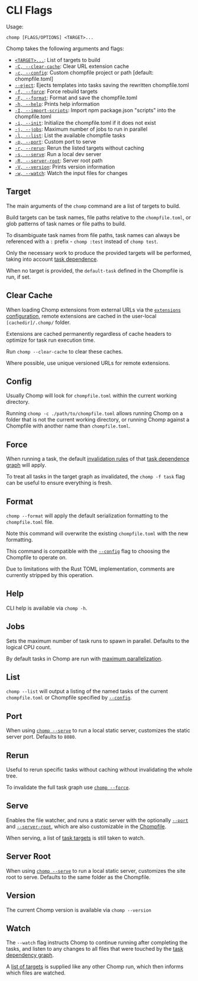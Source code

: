 # CLI Flags

Usage:

```
chomp [FLAGS/OPTIONS] <TARGET>...
```

Chomp takes the following arguments and flags:

* [`<TARGET>...`](#target): List of targets to build
* [`-C, --clear-cache`](#clear-cache): Clear URL extension cache
* [`-c, --config`](#config): Custom chompfile project or path [default: chompfile.toml]
* [`--eject`](#eject): Ejects templates into tasks saving the rewritten chompfile.toml
* [`-f, --force`](#force): Force rebuild targets
* [`-F, --format`](#format): Format and save the chompfile.toml
* [`-h, --help`](#help): Prints help information
* [`-I, --import-scripts`](#import-scripts): Import npm package.json "scripts" into the chompfile.toml
* [`-i, --init`](#init): Initialize the chompfile.toml if it does not exist
* [`-j, --jobs`](#jobs): Maximum number of jobs to run in parallel
* [`-l, --list`](#list): List the available chompfile tasks
* [`-p, --port`](#port): Custom port to serve
* [`-r, --rerun`](#rerun): Rerun the listed targets without caching
* [`-s, --serve`](#serve): Run a local dev server
* [`-R, --server-root`](#server-root): Server root path
* [`-V, --version`](#version): Prints version information
* [`-w, --watch`](#watch): Watch the input files for changes

## Target

The main arguments of the `chomp` command are a list of targets to build.

Build targets can be task names, file paths relative to the `chompfile.toml`, or glob patterns of task names or file paths to build.

To disambiguate task names from file paths, task names can always be referenced with a `:` prefix - `chomp :test` instead of `chomp test`.

Only the necessary work to produce the provided targets will be performed, taking into account [task dependence](task.md#task-dependence).

When no target is provided, the `default-task` defined in the Chompfile is run, if set.

## Clear Cache

When loading Chomp extensions from external URLs via the [`extensions` configuration](task.md#loading-extensions),
remote extensions are cached in the user-local `[cachedir]/.chomp/` folder.

Extensions are cached permanently regardless of cache headers to optimize for task run execution time.

Run `chomp --clear-cache` to clear these caches.

Where possible, use unique versioned URLs for remote extensions.

## Config

Usually Chomp will look for `chompfile.toml` within the current working directory.

Running `chomp -c ./path/to/chompfile.toml` allows running Chomp on a folder that is not the current working directory,
or running Chomp against a Chompfile with another name than `chompfile.toml`.

## Force

When running a task, the default [invalidation rules](task.md#task-invalidation-rules) of that [task dependence graph](task.md#task-dependence) will apply.

To treat all tasks in the target graph as invalidated, the `chomp -f task` flag can be useful to ensure everything is fresh.

## Format

`chomp --format` will apply the default serialization formatting to the `chompfile.toml` file.

Note this command will overwrite the existing `chompfile.toml` with the new formatting.

This command is compatible with the [`--config`](#config) flag to choosing the Chompfile to operate on.

Due to limitations with the Rust TOML implementation, comments are currently stripped by this operation.

## Help

CLI help is available via `chomp -h`.

## Jobs

Sets the maximum number of task runs to spawn in parallel. Defaults to the logical CPU count.

By default tasks in Chomp are run with [maximum parallelization](task.md#task-parallelization).

## List

`chomp --list` will output a listing of the named tasks of the current `chompfile.toml` or Chompfile specified by [`--config`](#config).

## Port

When using [`chomp --serve`](#serve) to run a local static server, customizes the static server port. Defaults to `8080`.

## Rerun

Useful to rerun specific tasks without caching without invalidating the whole tree.

To invalidate the full task graph use [`chomp --force`](#force).

## Serve

Enables the file watcher, and runs a static server with the optionally [`--port`](#port) and [`--server-root`](#server-root), which are also customizable in the [Chompfile](chompfile.md).

When serving, a list of [task targets](#target) is still taken to watch.

## Server Root

When using [`chomp --serve`](#serve) to run a local static server, customizes the site root to serve. Defaults to the same folder as the Chompfile.

## Version

The current Chomp version is available via `chomp --version`

## Watch

The `--watch` flag instructs Chomp to continue running after completing the tasks, and listen to any changes to all files that were touched by the [task dependency graph](task.md#task-dependence).

A [list of targets](#target) is supplied like any other Chomp run, which then informs which files are watched.
